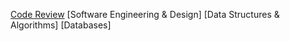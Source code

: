 [Code Review](ihza430.github.io/software_design.md)
[Software Engineering & Design]
[Data Structures & Algorithms]
[Databases]
